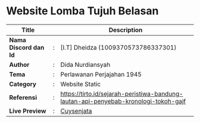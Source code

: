 # Website Lomba Tujuh Belasan

| Title        |   | Description                    |   
|--------------|---|--------------------------------|
| **Nama Discord dan Id** | : | [I.T] Dheidza (1009370573786337301)     |
| **Author**       | : | Dida Nurdiansyah 	            |
| **Tema**       | : | Perlawanan Perjajahan 1945   |
| **Category**    | : | Website Static              |
| **Referensi** | : | https://tirto.id/sejarah-peristiwa-bandung-lautan-api-penyebab-kronologi-tokoh-gajf |
| **Live Preview** | : | [Cuysenjata](https://website-tujuh-belas.netlify.app/) |
